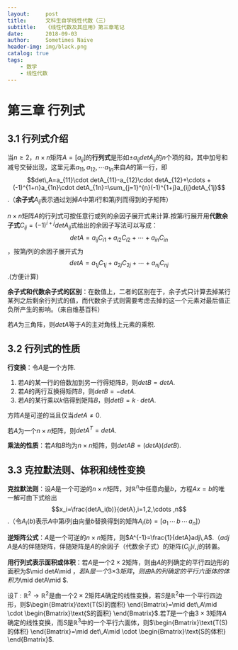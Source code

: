 ```yaml
---
layout:     post
title:      文科生自学线性代数（三）
subtitle:   《线性代数及其应用》第三章笔记
date:       2018-09-03
author:     Sometimes Naive
header-img: img/black.png
catalog: true
tags:
    - 数学
    - 线性代数
---
```


<head>
    <script src="https://cdn.mathjax.org/mathjax/latest/MathJax.js?config=TeX-AMS-MML_HTMLorMML" type="text/javascript"></script>
    <script type="text/x-mathjax-config">
        MathJax.Hub.Config({
            tex2jax: {
            skipTags: ['script', 'noscript', 'style', 'textarea', 'pre'],
            inlineMath: [['$','$']]
            }
        });
    </script>
</head>

# 第三章 行列式

## 3.1 行列式介绍

当$n\geqslant 2$，$n×n$矩阵$A=[a_{ij}]$的**行列式**是形如$\pm a_{ij}detA_{ij}$的$n$个项的和，其中加号和减号交替出现，这里元素$a_{11},a_{12},\cdots a_{1n}$来自$A$的第一行，即$$det\,A=a_{11}\cdot detA_{11}-a_{12}\cdot detA_{12}+\cdots +(-1)^{1+n}a_{1n}\cdot detA_{1n}=\sum_{j=1}^{n}(-1)^{1+j}a_{ij}detA_{1j}$$.（**余子式**$A_{ij}$表示通过划掉$A$中第$i$行和第$j$列而得到的子矩阵）

$n×n$矩阵$A$的行列式可按任意行或列的余因子展开式来计算.按第$i$行展开用**代数余子式**$C_{ij}=(-1)^{i+j}detA_{ij}$式给出的余因子写法可以写成：$$detA=a_{ij}C_{i1}+a_{i2}C_{i2}+\cdots +a_{in}C_{in}$$，按第$j$列的余因子展开式为$$detA=a_{1j}C_{1j}+a_{2j}C_{2j}+\cdots +a_{nj}C_{nj}$$.(方便计算)

**余子式和代数余子式的区别**：在数值上，二者的区别在于，余子式只计算去掉某行某列之后剩余行列式的值，而代数余子式则需要考虑去掉的这一个元素对最后值正负所产生的影响。（来自维基百科）

若$A$为三角阵，则$detA$等于$A$的主对角线上元素的乘积.



## 3.2 行列式的性质

**行变换**：令$A$是一个方阵.

1. 若$A$的某一行的倍数加到另一行得矩阵$B$，则$detB=detA$.
2. 若$A$的两行互换得矩阵$B$，则$detB=-detA$.
3. 若$A$的某行乘以$k$倍得到矩阵$B$，则$detB=k\cdot detA$.

方阵$A$是可逆的当且仅当$detA\neq 0$.

若$A$为一个$n×n$矩阵，则$detA^{T}=detA$.

**乘法的性质**：若$A$和$B$均为$n×n$矩阵，则$detAB=(detA)(detB)$.



## 3.3 克拉默法则、体积和线性变换

**克拉默法则**：设$A$是一个可逆的$n×n$矩阵，对$\mathbb{R}^{n}$中任意向量$b$，方程$Ax=b$的唯一解可由下式给出$$x_i=\frac{detA_i(b)}{detA},i=1,2,\cdots ,n$$.（令$A_i(b)$表示$A$中第$i$列由向量$b$替换得到的矩阵$A_i(b)=[a_1\,\cdots \,b\,\cdots \, a_n]​$）

**逆矩阵公式**：$A$是一个可逆的$n×n$矩阵，则$A^{-1}=\frac{1}{detA}adj\,A$.（$adj\,A$是$A$的伴随矩阵，伴随矩阵是$A$的余因子（代数余子式）的矩阵$(C_{ij})i,j$的转置。

**用行列式表示面积或体积**：若$A$是一个$2×2$矩阵，则由$A$的列确定的平行四边形的面积为$\mid detA\mid $，若$A$是一个$3×3$矩阵，则由$A$的列确定的平行六面体的体积为$\mid detA\mid $.

设$T:\mathbb{R}^{2}\rightarrow \mathbb{R}^{2}$是由一个$2×2$矩阵$A$确定的线性变换，若$S$是$\mathbb{R}^{2}$中一个平行四边形，则$\begin{Bmatrix}\text{T(S)的面积} \end{Bmatrix}=\mid det\,A\mid \cdot \begin{Bmatrix}\text{S的面积} \end{Bmatrix}$.若$T$是一个由$3×3$矩阵$A$确定的线性变换，而$S$是$\mathbb{R}^{3}$中的一个平行六面体，则$\begin{Bmatrix}\text{T(S)的体积} \end{Bmatrix}=\mid det\,A\mid \cdot \begin{Bmatrix}\text{S的体积} \end{Bmatrix}$.
